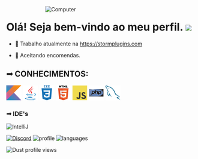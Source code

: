 <img src="https://raw.githubusercontent.com/MicaelliMedeiros/micaellimedeiros/master/image/computer-illustration.png" min-width="400px" max-width="400px" width="400px" align="right" alt="Computer">

# Olá! Seja bem-vindo ao meu perfil. <img src="https://raw.githubusercontent.com/kaueMarques/kaueMarques/master/hi.gif" width="20px"> 

- 🤖 Trabalho atualmente na https://stormplugins.com

- 💼 Aceitando encomendas.

## ➟ CONHECIMENTOS:

<p align="left">
  <img src="https://raw.githubusercontent.com/devicons/devicon/master/icons/kotlin/kotlin-original.svg" width="40" height="40" />
  <img src="https://raw.githubusercontent.com/devicons/devicon/master/icons/java/java-original.svg" alt="java" width="40" height="40" />
  <img src="https://raw.githubusercontent.com/devicons/devicon/master/icons/css3/css3-plain-wordmark.svg" alt="css3"  width="40" height="40"/>
  <img src="https://raw.githubusercontent.com/devicons/devicon/master/icons/html5/html5-original-wordmark.svg" alt="html5"  width="40" height="40"/>
  <img src="https://raw.githubusercontent.com/devicons/devicon/master/icons/javascript/javascript-original.svg" alt="javascript" width="40" height="40"/>
  <img src="https://raw.githubusercontent.com/devicons/devicon/master/icons/php/php-original.svg" alt="javascript" width="40" height="40"/>
  <img src="https://raw.githubusercontent.com/devicons/devicon/master/icons/mysql/mysql-original.svg" width="40" height="40" />
</p>

### ➟ IDE's

  ![IntelliJ](https://img.shields.io/badge/IntelliJ-000000?style=for-the-badge&logo=intellij-idea&logoColor=blue)

[![Discord](https://img.shields.io/badge/Discord-7289DA?style=for-the-badge&logo=discord&logoColor=white)](https://discord.com/users/438865800053522433)
![profile] 
![languages]

[profile]: https://github-readme-stats.vercel.app/api?username=oDustDev&show_icons=true&theme=omni&count_private=true&hide_border=true
[languages]: https://github-readme-stats.vercel.app/api/top-langs/?username=oDustDev&theme=omni&layout=compact&hide_border=true

<p align="left"><img src="https://komarev.com/ghpvc/?username=oDustDev&color=blue" alt="Dust profile views" /> </p>
